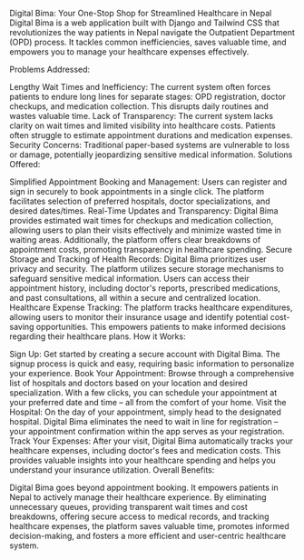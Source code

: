 Digital Bima: Your One-Stop Shop for Streamlined Healthcare in Nepal
Digital Bima is a web application built with Django and Tailwind CSS that revolutionizes the way patients in Nepal navigate the Outpatient Department (OPD) process. It tackles common inefficiencies, saves valuable time, and empowers you to manage your healthcare expenses effectively.

Problems Addressed:

Lengthy Wait Times and Inefficiency: The current system often forces patients to endure long lines for separate stages: OPD registration, doctor checkups, and medication collection. This disrupts daily routines and wastes valuable time.
Lack of Transparency: The current system lacks clarity on wait times and limited visibility into healthcare costs. Patients often struggle to estimate appointment durations and medication expenses.
Security Concerns: Traditional paper-based systems are vulnerable to loss or damage, potentially jeopardizing sensitive medical information.
Solutions Offered:

Simplified Appointment Booking and Management: Users can register and sign in securely to book appointments in a single click. The platform facilitates selection of preferred hospitals, doctor specializations, and desired dates/times.
Real-Time Updates and Transparency: Digital Bima provides estimated wait times for checkups and medication collection, allowing users to plan their visits effectively and minimize wasted time in waiting areas. Additionally, the platform offers clear breakdowns of appointment costs, promoting transparency in healthcare spending.
Secure Storage and Tracking of Health Records: Digital Bima prioritizes user privacy and security. The platform utilizes secure storage mechanisms to safeguard sensitive medical information. Users can access their appointment history, including doctor's reports, prescribed medications, and past consultations, all within a secure and centralized location.
Healthcare Expense Tracking: The platform tracks healthcare expenditures, allowing users to monitor their insurance usage and identify potential cost-saving opportunities. This empowers patients to make informed decisions regarding their healthcare plans.
How it Works:

Sign Up: Get started by creating a secure account with Digital Bima. The signup process is quick and easy, requiring basic information to personalize your experience.
Book Your Appointment: Browse through a comprehensive list of hospitals and doctors based on your location and desired specialization. With a few clicks, you can schedule your appointment at your preferred date and time – all from the comfort of your home.
Visit the Hospital: On the day of your appointment, simply head to the designated hospital. Digital Bima eliminates the need to wait in line for registration – your appointment confirmation within the app serves as your registration.
Track Your Expenses: After your visit, Digital Bima automatically tracks your healthcare expenses, including doctor's fees and medication costs. This provides valuable insights into your healthcare spending and helps you understand your insurance utilization.
Overall Benefits:

Digital Bima goes beyond appointment booking. It empowers patients in Nepal to actively manage their healthcare experience. By eliminating unnecessary queues, providing transparent wait times and cost breakdowns, offering secure access to medical records, and tracking healthcare expenses, the platform saves valuable time, promotes informed decision-making, and fosters a more efficient and user-centric healthcare system.

